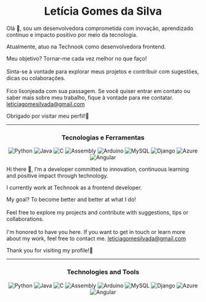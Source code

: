<h1 align="center">Letícia Gomes da Silva</h1>

Olá 👋, sou um desenvolvedora comprometida com inovação, aprendizado contínuo e impacto positivo por meio da tecnologia.

Atualmente, atuo na Technook como desenvolvedora frontend.

Meu objetivo? Tornar-me cada vez melhor no que faço!
<br>
<br>
Sinta-se à vontade para explorar meus projetos e contribuir com sugestões, dicas ou colaborações.
<br>
<br>
Fico lisonjeada com sua passagem. Se você quiser entrar em contato ou saber mais sobre meu trabalho, fique à vontade para me contatar.
leticiagomesilvada@gmail.com

Obrigado por visitar meu perfil!👋

----

<h3 align="center">Tecnologias e Ferramentas</h3>
<div align="center" style="flex">
  <img alt="Python" src="https://img.shields.io/badge/Python-a?style=for-the-badge&logo=Python&logoColor=white&color=pink">
  <img alt="Java" src="https://img.shields.io/badge/Java-a?style=for-the-badge&logo=openjdk&logoColor=white&color=pink">
  <img alt="C" src="https://img.shields.io/badge/C-a?style=for-the-badge&logo=C&logoColor=white&color=pink">
  <img alt="Assembly" src="https://img.shields.io/badge/Assembly-a?style=for-the-badge&logo=gnuassembly&logoColor=white&color=pink">
  <img alt="Arduino" src="https://img.shields.io/badge/Arduino-a?style=for-the-badge&logo=Arduino&logoColor=white&color=pink">
  <img alt="MySQL" src="https://img.shields.io/badge/MySQL-a?style=for-the-badge&logo=MySQL&logoColor=white&color=pink">
  <img alt="Django" src="https://img.shields.io/badge/Django-a?style=for-the-badge&logo=Django&logoColor=white&color=pink">
  <img alt="Azure" src="https://img.shields.io/badge/Azure-a?style=for-the-badge&logo=MicrosoftAzure&logoColor=white&color=pink">
  <img alt="Angular" src="https://img.shields.io/badge/Angular-a?style=for-the-badge&logo=Angular&logoColor=white&color=pink">

</div>

Hi there 👋, I’m a developer committed to innovation, continuous learning and positive impact through technology.

I currently work at Technook as a frontend developer.

My goal? To become better and better at what I do!
<br>
<br>
Feel free to explore my projects and contribute with suggestions, tips or collaborations.
<br>
<br>
I'm honored to have you here. If you want to get in touch or learn more about my work, feel free to contact me.
leticiagomesilvada@gmail.com

Thank you for visiting my profile!👋

----

<h3 align="center">Technologies and Tools</h3>
<div align="center" style="flex">
  <img alt="Python" src="https://img.shields.io/badge/Python-a?style=for-the-badge&logo=Python&logoColor=white&color=pink">
  <img alt="Java" src="https://img.shields.io/badge/Java-a?style=for-the-badge&logo=openjdk&logoColor=white&color=pink">
  <img alt="C" src="https://img.shields.io/badge/C-a?style=for-the-badge&logo=C&logoColor=white&color=pink">
  <img alt="Assembly" src="https://img.shields.io/badge/Assembly-a?style=for-the-badge&logo=gnuassembly&logoColor=white&color=pink">
  <img alt="Arduino" src="https://img.shields.io/badge/Arduino-a?style=for-the-badge&logo=Arduino&logoColor=white&color=pink">
  <img alt="MySQL" src="https://img.shields.io/badge/MySQL-a?style=for-the-badge&logo=MySQL&logoColor=white&color=pink">
  <img alt="Django" src="https://img.shields.io/badge/Django-a?style=for-the-badge&logo=Django&logoColor=white&color=pink">
  <img alt="Azure" src="https://img.shields.io/badge/Azure-a?style=for-the-badge&logo=MicrosoftAzure&logoColor=white&color=pink">
  <img alt="Angular" src="https://img.shields.io/badge/Angular-a?style=for-the-badge&logo=Angular&logoColor=white&color=pink">

</div>

